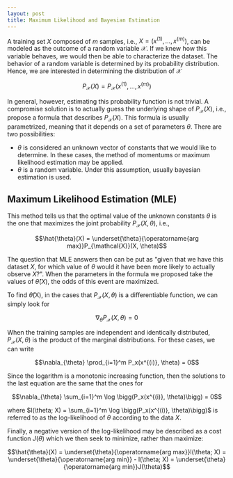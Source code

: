 ```yaml
---
layout: post
title: Maximum Likelihood and Bayesian Estimation
---
```


A training set $X$ composed of $m$ samples, i.e., $X = (x^{(1)}, \ldots, x^{(m)})$, can be modeled as the outcome of a random variable $\mathcal{X}$. If we knew how this variable behaves, we would then be able to characterize the dataset. The behavior of a random variable is determined by its probability distribution. Hence, we are interested in determining the distribution of $\mathcal{X}$

$$P_{\mathcal{X}}(X) = P_{\mathcal{X}}(x^{(1)}, \ldots, x^{(m)})$$

In general, however, estimating this probability function is not trivial. A compromise solution is to actually guess the underlying shape of $P_{\mathcal{X}}(X)$, i.e., propose a formula that describes $P_{\mathcal{X}}(X)$. This formula is usually parametrized, meaning that it depends on a set of parameters $\theta$. There are two possibilities:

 - $\theta$ is considered an unknown vector of constants that we would like to determine. In these cases, the method of momentums or maximum likelihood estimation may be applied.
 - $\theta$ is a random variable. Under this assumption, usually bayesian estimation is used.

## Maximum Likelihood Estimation (MLE)

This method tells us that the optimal value of the unknown constants $\theta$ is the one that maximizes the joint probability $P_{\mathcal{X}}(X, \theta)$, i.e.,

$$\hat{\theta}(X) = \underset{\theta}{\operatorname{arg max}}P_{\mathcal{X}}(X, \theta)$$

The question that MLE answers then can be put as "given that we have this dataset $X$, for which value of $\theta$ would it have been more likely to actually observe $X$?". When the parameters in the formula we proposed take the values of $\hat{\theta}(X)$, the odds of this event are maximized. 

To find $\hat{\theta}$(X), in the cases that $P_{\mathcal{X}}(X, \theta)$ is a differentiable function, we can simply look for 

$$\nabla_{\theta}P_{\mathcal{X}}(X, \theta) = 0$$

When the training samples are independent and identically distributed, $P_{\mathcal{X}}(X, \theta)$ is the product of the marginal distributions. For these cases, we can write 

$$\nabla_{\theta} \prod_{i=1}^m P_x(x^{(i)}, \theta) = 0$$

Since the logarithm is a monotonic increasing function, then the solutions to the last equation are the same that the ones for

$$\nabla_{\theta} \sum_{i=1}^m \log \bigg(P_x(x^{(i)}, \theta)\bigg) = 0$$

where $l(\theta; X) = \sum_{i=1}^m \log \bigg(P_x(x^{(i)}, \theta)\bigg)$ is referred to as the log-likelihood of $\theta$ according to the data $X$. 

Finally, a negative version of the log-likelihood may be described as a cost function $J(\theta)$ which we then seek to minimize, rather than maximize:

$$\hat{\theta}(X) = \underset{\theta}{\operatorname{arg max}}l(\theta; X) = \underset{\theta}{\operatorname{arg min}} - l(\theta; X) = \underset{\theta}{\operatorname{arg min}}J(\theta)$$












